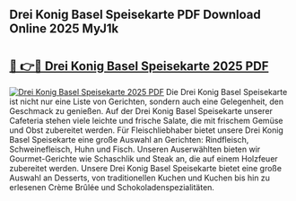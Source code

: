 ## Drei Konig Basel Speisekarte PDF Download Online 2025 MyJ1k

# <h2><a href="http://gcbinuz.nevu.top/?p=Drei+Konig+Basel+Speisekarte">🔗 👉🔴 Drei Konig Basel Speisekarte 2025 PDF</a></h2>

[![Drei Konig Basel Speisekarte 2025 PDF](https://i.imgur.com/dBaPXMq.png)](http://gcbinuz.nevu.top/?p=Drei+Konig+Basel+Speisekarte)
Die Drei Konig Basel Speisekarte ist nicht nur eine Liste von Gerichten, sondern auch eine Gelegenheit, den Geschmack zu genießen. Auf der Drei Konig Basel Speisekarte unserer Cafeteria stehen viele leichte und frische Salate, die mit frischem Gemüse und Obst zubereitet werden. Für Fleischliebhaber bietet unsere Drei Konig Basel Speisekarte eine große Auswahl an Gerichten: Rindfleisch, Schweinefleisch, Huhn und Fisch. Unseren Auserwählten bieten wir Gourmet-Gerichte wie Schaschlik und Steak an, die auf einem Holzfeuer zubereitet werden. Unsere Drei Konig Basel Speisekarte bietet eine große Auswahl an Desserts, von traditionellen Kuchen und Kuchen bis hin zu erlesenen Crème Brûlée und Schokoladenspezialitäten.
